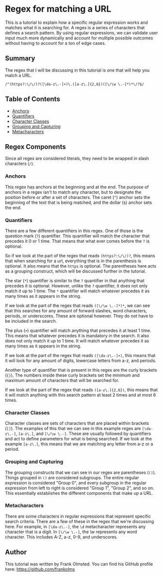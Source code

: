 # Regex for matching a URL

This is a tutorial to explain how a specific regular expression works and matches what it is searching for. A regex is a series of characters that defines a search pattern. By using regular expressions, we can validate user input much more dynamically and account for multiple possible outcomes without having to account for a ton of edge cases.

## Summary

The regex that I will be discussing in this tutorial is one that will help you match a URL.

`/^(https?:\/\/)?([\da-z\.-]+)\.([a-z\.]{2,6})([\/\w \.-]*)*\/?$/`

## Table of Contents

- [Anchors](#anchors)
- [Quantifiers](#quantifiers)
- [Character Classes](#character-classes)
- [Grouping and Capturing](#grouping-and-capturing)
- [Metacharacters](#metacharacters)

## Regex Components

Since all regex are considered literals, they need to be wrapped in slash characters (`/`).

### Anchors

This regex has anchors at the beginning and at the end. The purpose of anchors in a regex isn't to match any character, but to designate the position before or after a set of characters. The caret (`^`) anchor sets the beginning of the text that is being matched, and the dollar (`$`) anchor sets the end.

### Quantifiers

There are a few different quantifiers in this regex. One of those is the question mark (`?`) quantifier. This quantifier will match the character that precedes it 0 or 1 time. That means that what ever comes before the `?` is optional.

So if we look at the part of the regex that reads `(https?:\/\/)?`, this means that when searching for a url, everything that is in the parenthesis is optional. It also means that the `https` is optional. The parentheses here acts as a grouping construct, which will be discussed further in the tutorial.

The star (`*`) quantifier is similar to the `?` quantifier in that anything that precedes it is optional. However, unlike the `?` quantifier, it does not only match it up to 1 time. The `*` quantifier will match whatever precedes it as many times as it appears in the string.

If we look at the part of the regex that reads `([\/\w \.-]*)*`, we can see that this searches for any amount of forward slashes, word characters, periods, or underscores. These are optional however. They do not have to be included in the search.

The plus (`+`) quantifier will match anything that precedes it at least 1 time. This means that whatever precedes it is mandatory in the search. It also does not only match it up to 1 time. It will match whatever precedes it as many times as it appears in the string.

If we look at the part of the regex that reads `([\da-z\.-]+)`, this means that it will look for any amount of digits, lowercase letters from a-z, and periods.

Another type of quantifier that is present in this regex are the curly brackets (`{}`). The numbers inside these curly brackets set the minimum and maximum amount of characters that will be searched for.

If we look at the part of the regex that reads `([a-z\.]{2,6})`, this means that it will match anything with this search pattern at least 2 times and at most 6 times.

### Character Classes

Character classes are sets of characters that are placed within brackets (`[]`). The examples of this that we can see in this example regex are `[\da-z\.-]`, `[a-z\.]`, and `[\/\w \.-]`. These are usually followed by quantifiers and act to define parameters for what is being searched. If we look at the example `[a-z\.]`, this means that we are matching any letter from a-z or a period.

### Grouping and Capturing

The grouping constructs that we can see in our regex are parentheses (`()`). Things grouped in `()` are considered subgroups. The entire regular expression is considered "Group 0", and every subgroup in the regular expression from left to right is considered "Group 1", "Group 2", and so on. This essentially establishes the different components that make up a URL.

### Metacharacters

There are some characters in regular expressions that represent specific search criteria. There are a few of these in the regex that we're discussing here. For example, in `[\da-z\.-]`, the `\d` metacharacter represents any character that is a digit. In `[\/\w \.-]`, the \w represents any word character. This includes A-Z, a-z, 0-9, and underscores.

## Author

This tutorial was written by Frank Olmsted. You can find his GitHub profile here: https://github.com/frankolms
